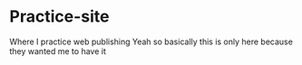 # Practice-site
Where I practice web publishing
Yeah so basically this is only here because they wanted me to have it
